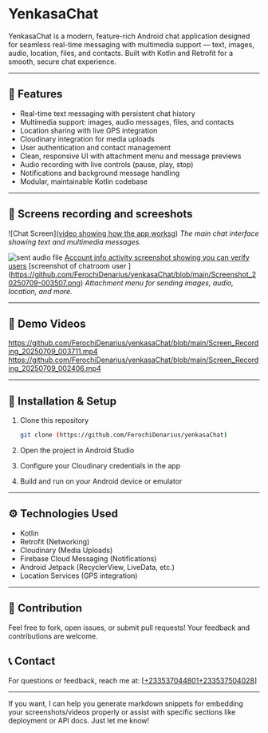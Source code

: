 
# YenkasaChat

YenkasaChat is a modern, feature-rich Android chat application designed for seamless real-time messaging with multimedia support — text, images, audio, location, files, and contacts. Built with Kotlin and Retrofit for a smooth, secure chat experience.

---

## 🚀 Features

* Real-time text messaging with persistent chat history
* Multimedia support: images, audio messages, files, and contacts
* Location sharing with live GPS integration
* Cloudinary integration for media uploads
* User authentication and contact management
* Clean, responsive UI with attachment menu and message previews
* Audio recording with live controls (pause, play, stop)
* Notifications and background message handling
* Modular, maintainable Kotlin codebase

---

## 📸 Screens recording and screeshots


![Chat Screen]([video showing how the app works](https://github.com/FerochiDenarius/yenkasaChat/blob/main/Screen_Recording_20250709_002406.mp4)g)
*The main chat interface showing text and multimedia messages.*

![sent audio file]((https://github.com/FerochiDenarius/yenkasaChat/blob/main/Screenshot_20250709-003724.png))
[Account info activity screenshot showing you can verify users]( https://github.com/FerochiDenarius/yenkasaChat/blob/main/Screenshot_20250709-003419.png)
[screenshot of chatroom user ] (https://github.com/FerochiDenarius/yenkasaChat/blob/main/Screenshot_20250709-003507.png)
*Attachment menu for sending images, audio, location, and more.*

---

## 🎥 Demo Videos
https://github.com/FerochiDenarius/yenkasaChat/blob/main/Screen_Recording_20250709_003711.mp4
https://github.com/FerochiDenarius/yenkasaChat/blob/main/Screen_Recording_20250709_002406.mp4


---

## 📱 Installation & Setup

1. Clone this repository

   ```bash
   git clone (https://github.com/FerochiDenarius/yenkasaChat)
   ```
2. Open the project in Android Studio
3. Configure your Cloudinary credentials in the app
4. Build and run on your Android device or emulator

---

## ⚙️ Technologies Used

* Kotlin
* Retrofit (Networking)
* Cloudinary (Media Uploads)
* Firebase Cloud Messaging (Notifications)
* Android Jetpack (RecyclerView, LiveData, etc.)
* Location Services (GPS integration)

---

## 🙌 Contribution

Feel free to fork, open issues, or submit pull requests! Your feedback and contributions are welcome.

## 📞 Contact

For questions or feedback, reach me at: \[[+233537044801\+233537504028](mailto:ofosumenyabrightkofi@gmail.com)]

---

If you want, I can help you generate markdown snippets for embedding your screenshots/videos properly or assist with specific sections like deployment or API docs. Just let me know!
